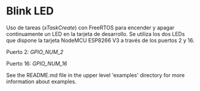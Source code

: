# Blink LED

Uso de tareas (*xTaskCreate*) con FreeRTOS para encender y apagar continuamente un LED en la tarjeta de desarrollo.
Se utiliza los dos LEDs que dispone la tarjeta NodeMCU ESP8266 V3 a través de los puertos 2 y 16. 

Puerto 2: *GPIO_NUM_2*

Puerto 16: *GPIO_NUM_16*

See the README.md file in the upper level 'examples' directory for more information about examples.
